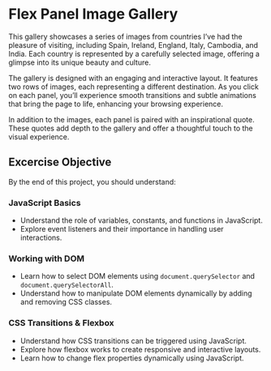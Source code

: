 # Flex Panel Image Gallery

This gallery showcases a series of images from countries I’ve had the pleasure of visiting, including Spain, Ireland, England, Italy, Cambodia, and India. Each country is represented by a carefully selected image, offering a glimpse into its unique beauty and culture.

The gallery is designed with an engaging and interactive layout. It features two rows of images, each representing a different destination. As you click on each panel, you’ll experience smooth transitions and subtle animations that bring the page to life, enhancing your browsing experience.

In addition to the images, each panel is paired with an inspirational quote. These quotes add depth to the gallery and offer a thoughtful touch to the visual experience.



## Excercise Objective

By the end of this project, you should understand:

### JavaScript Basics
- Understand the role of variables, constants, and functions in JavaScript.
- Explore event listeners and their importance in handling user interactions.

### Working with DOM
- Learn how to select DOM elements using `document.querySelector` and `document.querySelectorAll`.
- Understand how to manipulate DOM elements dynamically by adding and removing CSS classes.

### CSS Transitions & Flexbox
- Understand how CSS transitions can be triggered using JavaScript.
- Explore how flexbox works to create responsive and interactive layouts.
- Learn how to change flex properties dynamically using JavaScript.